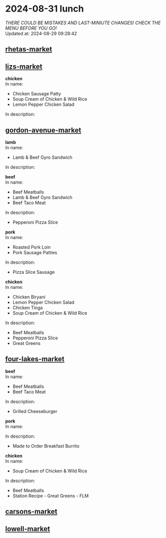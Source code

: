 # 2024-08-31 lunch  
*THERE COULD BE MISTAKES AND LAST-MINIUTE CHANGES! CHECK THE MENU BEFORE YOU GO!*  
Updated at: 2024-08-29 09:28:42  
## [rhetas-market](https://wisc-housingdining.nutrislice.com/menu/rhetas-market/lunch/2024-08-31)  
## [lizs-market](https://wisc-housingdining.nutrislice.com/menu/lizs-market/lunch/2024-08-31)  
**chicken**  
In name:   
 - Chicken Sausage Patty  
 - Soup Cream of Chicken & Wild Rice  
 - Lemon Pepper Chicken Salad  
  
In description:   
  
## [gordon-avenue-market](https://wisc-housingdining.nutrislice.com/menu/gordon-avenue-market/lunch/2024-08-31)  
**lamb**  
In name:   
 - Lamb & Beef Gyro Sandwich  
  
In description:   
  
**beef**  
In name:   
 - Beef Meatballs  
 - Lamb & Beef Gyro Sandwich  
 - Beef Taco Meat  
  
In description:   
 - Pepperoni Pizza Slice  
  
**pork**  
In name:   
 - Roasted Pork Loin  
 - Pork Sausage Patties  
  
In description:   
 - Pizza Slice Sausage  
  
**chicken**  
In name:   
 - Chicken Biryani  
 - Lemon Pepper Chicken Salad  
 - Chicken Tinga  
 - Soup Cream of Chicken & Wild Rice  
  
In description:   
 - Beef Meatballs  
 - Pepperoni Pizza Slice  
 - Great Greens  
  
## [four-lakes-market](https://wisc-housingdining.nutrislice.com/menu/four-lakes-market/lunch/2024-08-31)  
**beef**  
In name:   
 - Beef Meatballs  
 - Beef Taco Meat  
  
In description:   
 - Grilled Cheeseburger  
  
**pork**  
In name:   
  
In description:   
 - Made to Order Breakfast Burrito  
  
**chicken**  
In name:   
 - Soup Cream of Chicken & Wild Rice  
  
In description:   
 - Beef Meatballs  
 - Station Recipe - Great Greens - FLM  
  
## [carsons-market](https://wisc-housingdining.nutrislice.com/menu/carsons-market/lunch/2024-08-31)  
## [lowell-market](https://wisc-housingdining.nutrislice.com/menu/lowell-market/lunch/2024-08-31)  
  
